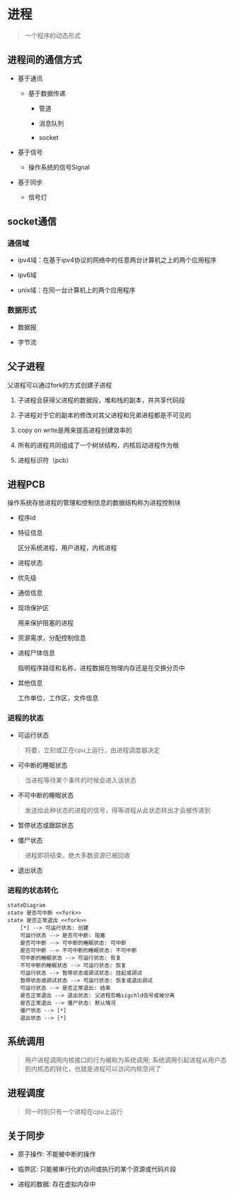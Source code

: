 # 进程

> 一个程序的动态形式

## 进程间的通信方式

- 基于通讯

    - 基于数据传递

        - 管道

        - 消息队列

        - socket

- 基于信号

    - 操作系统的信号Signal

- 基于同步

    - 信号灯

## socket通信

### 通信域

- ipv4域：在基于ipv4协议的网络中的任意两台计算机之上的两个应用程序

- ipv6域

- unix域：在同一台计算机上的两个应用程序

### 数据形式

- 数据报

- 字节流

## 父子进程

父进程可以通过fork的方式创建子进程

1. 子进程会获得父进程的数据段，堆和栈的副本，并共享代码段

2. 子进程对于它的副本的修改对其父进程和兄弟进程都是不可见的

3. copy on write是用来提高进程创建效率的

4. 所有的进程共同组成了一个树状结构，内核启动进程作为根

5. 进程标识符（pcb）


## 进程PCB

操作系统存放进程的管理和控制信息的数据结构称为进程控制块

- 程序id

- 特征信息

    区分系统进程，用户进程，内核进程

- 进程状态

- 优先级

- 通信信息

- 现场保护区

    用来保护阻塞的进程

- 资源需求，分配控制信息

- 进程尸体信息

    指明程序路径和名称，进程数据在物理内存还是在交换分页中

- 其他信息

    工作单位，工作区，文件信息

### 进程的状态

- 可运行状态

> 将要，立刻或正在cpu上运行，由进程调度器决定

- 可中断的睡眠状态

> 当进程等待某个事件的时候会进入该状态

- 不可中断的睡眠状态

> 发送给此种状态的进程的信号，得等进程从此状态转出才会被传递到

- 暂停状态或跟踪状态

- 僵尸状态

> 进程即将结束，绝大多数资源已被回收

- 退出状态

### 进程的状态转化

```mermaid
stateDiagram
state 是否可中断 <<fork>>
state 是否正常退出 <<fork>>
    [*] --> 可运行状态: 创建
    可运行状态 --> 是否可中断: 阻塞
    是否可中断 --> 可中断的睡眠状态: 可中断
    是否可中断 --> 不可中断的睡眠状态: 不可中断
    可中断的睡眠状态 --> 可运行状态: 恢复
    不可中断的睡眠状态 --> 可运行状态: 恢复
    可运行状态 --> 暂停状态或调试状态: 挂起或调试
    暂停状态或调试状态 --> 可运行状态: 恢复或退出调试
    可运行状态 --> 是否正常退出: 结束
    是否正常退出 --> 退出状态: 父进程忽略sigchld信号或被分离
    是否正常退出 --> 僵尸状态: 默认情况
    僵尸状态 --> [*]
    退出状态 --> [*]
```

## 系统调用

> 用户进程调用内核接口的行为被称为系统调用; 系统调用引起进程从用户态到内核态的转化，也就是进程可以访问内核空间了

## 进程调度

> 同一时刻只有一个进程在cpu上运行

## 关于同步

- 原子操作: 不能被中断的操作

- 临界区: 只能被串行化的访问或执行的某个资源或代码片段

- 进程的数据: 存在虚拟内存中
